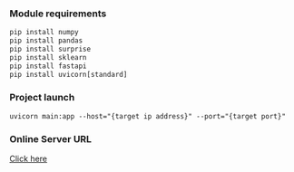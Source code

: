### Module requirements

```python
pip install numpy
pip install pandas
pip install surprise
pip install sklearn
pip install fastapi
pip install uvicorn[standard]
```



### Project launch

```shell
uvicorn main:app --host="{target ip address}" --port="{target port}"
```



### Online Server URL

[Click here](http://124.223.116.109:8000/register.html)
